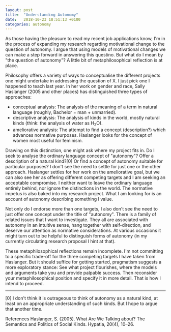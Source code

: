 ```yaml
---
layout: post
title:  "Understanding Autonomy"
date:   2018-10-23 18:51:13 +0100
categories: autonomy
---
```


As those having the pleasure to read my recent job applications know, I'm in the process of expanding my research regarding motivational change to the question of autonomy. I argue that using models of motivational changes we can make a step forward in answering this questino. But what do I mean by "the question of autonomy"? A little bit of metaphilosophical reflection is at place.

Philosophy offers a variety of ways to conceptualise the different projects one might undertake in addressing the question of X. I just pick one I happened to teach last year. In her work on gender and race, Sally Haslanger (2005 and other places) has distinguished three types of approaches:
- conceptual analysis: The analysis of the meaning of a term in natural language (roughly, Bachelor = man + unmarried).
- descriptive analysis: The analysis of kinds in the world, mostly natural kinds (think: the analysis of water as H<sub>2</sub>O).
- ameliorative analysis: The attempt to find a concept (description?) which advances normative purposes. Haslanger looks for the concept of women most useful for feminism.

Drawing on this distinction, one might ask where my project fits in. Do I seek to analyse the ordinary language concept of "autonomy"? Offer a description of a natural kind?[0] Or find a concept of autonomy suitable for particular purposes? I don't see the need to settle for just one or the other approach. Haslanger settles for her work on the ameliorative goal, but we can also see her as offering different competing targets and I am seeking an acceptable compromise. I neither want to leave the ordinary language entirely behind, nor ignore the distinctions in the world. The normative impetus is also baked into my research project. What I am looking for is an account of autonomy describing something I value.

Not only do I endorse more than one targets, I also don't see the need to just offer one concept under the title of "autonomy". There is a family of related issues that I want to investigate. They all are associated with autonomy in an intuitive sense, hang together with self-direction, and deserve our attention as normative considerations. At various occasions it might turn out to be helpful to distinguish forms of autonomy (in my currently circulating research proposal I hint at that). 

These metaphilosophical reflections remain incomplete. I'm not committing to a specific trade-off for the three competing targets I have taken from Haslanger. But it should suffice for getting started, pragmatism suggests a more exploratory stance: See what project flourishes, where the models and arguments take you and provide palpable success. Then reconsider your metaphilosophical position and specify it in more detail. That is how I intend to proceed.



---
[0] I don't think it is outrageous to think of autonomy as a natural kind, at least on an appropriate understanding of such kinds. But I hope to argue that another time.

References
Haslanger, S. (2005). What Are We Talking about? The Semantics and Politics of Social Kinds. Hypatia, 20(4), 10–26.